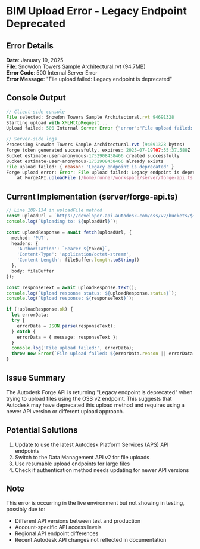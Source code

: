 # BIM Upload Error - Legacy Endpoint Deprecated

## Error Details
**Date**: January 19, 2025  
**File**: Snowdon Towers Sample Architectural.rvt (94.7MB)  
**Error Code**: 500 Internal Server Error  
**Error Message**: "File upload failed: Legacy endpoint is deprecated"

## Console Output
```javascript
// Client-side console
File selected: Snowdon Towers Sample Architectural.rvt 94691328
Starting upload with XMLHttpRequest...
Upload failed: 500 Internal Server Error {"error":"File upload failed: Legacy endpoint is deprecated"}

// Server-side logs
Processing Snowdon Towers Sample Architectural.rvt (94691328 bytes)
Forge token generated successfully, expires: 2025-07-19T07:55:37.588Z
Bucket estimate-user-anonymous-1752908438466 created successfully
Bucket estimate-user-anonymous-1752908438466 already exists
File upload failed: { reason: 'Legacy endpoint is deprecated' }
Forge upload error: Error: File upload failed: Legacy endpoint is deprecated
    at ForgeAPI.uploadFile (/home/runner/workspace/server/forge-api.ts:134:13)
```

## Current Implementation (server/forge-api.ts)
```typescript
// Line 109-134 in uploadFile method
const uploadUrl = `https://developer.api.autodesk.com/oss/v2/buckets/${bucketKey}/objects/${objectKey}`;
console.log(`Uploading to: ${uploadUrl}`);

const uploadResponse = await fetch(uploadUrl, {
  method: 'PUT',
  headers: {
    'Authorization': `Bearer ${token}`,
    'Content-Type': 'application/octet-stream',
    'Content-Length': fileBuffer.length.toString()
  },
  body: fileBuffer
});

const responseText = await uploadResponse.text();
console.log(`Upload response status: ${uploadResponse.status}`);
console.log(`Upload response: ${responseText}`);

if (!uploadResponse.ok) {
  let errorData;
  try {
    errorData = JSON.parse(responseText);
  } catch {
    errorData = { message: responseText };
  }
  console.log('File upload failed:', errorData);
  throw new Error(`File upload failed: ${errorData.reason || errorData.message || responseText}`);
}
```

## Issue Summary
The Autodesk Forge API is returning "Legacy endpoint is deprecated" when trying to upload files using the OSS v2 endpoint. This suggests that Autodesk may have deprecated this upload method and requires using a newer API version or different upload approach.

## Potential Solutions
1. Update to use the latest Autodesk Platform Services (APS) API endpoints
2. Switch to the Data Management API v2 for file uploads
3. Use resumable upload endpoints for large files
4. Check if authentication method needs updating for newer API versions

## Note
This error is occurring in the live environment but not showing in testing, possibly due to:
- Different API versions between test and production
- Account-specific API access levels
- Regional API endpoint differences
- Recent Autodesk API changes not reflected in documentation